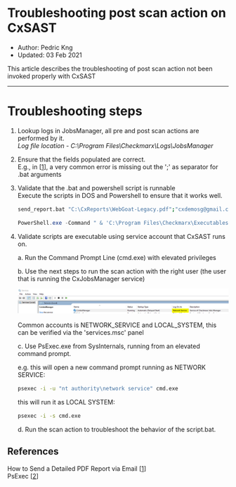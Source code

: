 # Troubleshooting post scan action on CxSAST
* Author:   Pedric Kng  
* Updated:  03 Feb 2021

This article describes the troubleshooting of post scan action not been invoked properly with CxSAST

***
# Troubleshooting steps

1. Lookup logs in JobsManager, all pre and post scan actions are performed by it.  
*Log file location - C:\Program Files\Checkmarx\Logs\JobsManager*

2. Ensure that the fields populated are correct.  
E.g., in [[1]], a very common error is missing out the ';' as separator for .bat arguments

3. Validate that the .bat and powershell script is runnable  
Execute the scripts in DOS and Powershell to ensure that it works well.

    ```bash
    send_report.bat "C:\CxReports\WebGoat-Legacy.pdf";"cxdemosg@gmail.com"
    ```

    ```powershell
    PowerShell.exe -Command " & 'C:\Program Files\Checkmarx\Executables\genreport.ps1' -t '"cxdemosg@gmail.com"' -a '"C:\CxReports\WebGoat-Legacy.pdf"'"
    ```

4. Validate scripts are executable using service account that CxSAST runs on.

    a. Run the Command Prompt Line (cmd.exe) with elevated privileges 

    b. Use the next steps to run the scan action with the right user (the user that is running the CxJobsManager service)

    ![jobsmanager](jobsmanager.png)

    Common accounts is NETWORK_SERVICE and LOCAL_SYSTEM, this can be verified via the 'services.msc' panel

    c. Use PsExec.exe from SysInternals, running from an elevated command prompt.

    e.g. this will open a new command prompt running as NETWORK SERVICE:

    ```bash
    psexec -i -u "nt authority\network service" cmd.exe 
    ```

    this will run it as LOCAL SYSTEM:

    ```bash
    psexec -i -s cmd.exe 
    ```
    d. Run the scan action to troubleshoot the behavior of the script.bat.


## References
How to Send a Detailed PDF Report via Email [[1]]  
PsExec [[2]]
 
[1]: https://checkmarx.force.com/CheckmarxCustomerServiceCommunity/s/article/How-to-Send-a-Detailed-PDF-Report-via-Email "How to Send a Detailed PDF Report via Email"  
[2]:https://docs.microsoft.com/en-us/sysinternals/downloads/psexec "PsExec"